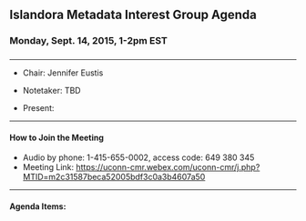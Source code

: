## Islandora Metadata Interest Group Agenda
### Monday, Sept. 14, 2015, 1-2pm EST
### 
---
* Chair: Jennifer Eustis
* Notetaker:  TBD

* Present: 
---

#### How to Join the Meeting  
* Audio by phone: 1-415-655-0002, access code: 649 380 345
* Meeting Link: https://uconn-cmr.webex.com/uconn-cmr/j.php?MTID=m2c31587beca52005bdf3c0a3b4607a50

---

#### Agenda Items:
